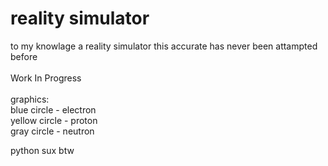 
# reality simulator
to my knowlage a reality simulator this accurate has never been attampted before</br>
</br>
Work In Progress</br>
</br>
graphics:</br>
blue circle - electron</br>
yellow circle - proton</br>
gray circle - neutron</br>

python sux btw</br>
